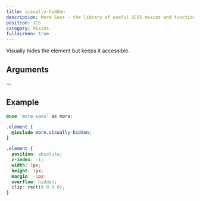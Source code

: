 ```yaml
---
title: visually-hidden
description: More Sass - the library of useful SCSS mixins and functions.
position: 315
category: Mixins
fullscreen: true
---
```


Visually hides the element but keeps it accessible.

## Arguments

—

## Example

<code-group>

  <code-block label="SCSS" active>

  ```scss
  @use 'more-sass' as more;

  .element {
  	@include more.visually-hidden;
  }
  ```

  </code-block>

  <code-block label="Output">

  ```css
  .element {
    position: absolute;
    z-index: -1;
    width: 1px;
    height: 1px;
    margin: -1px;
    overflow: hidden;
    clip: rect(0 0 0 0);
  }
  ```

  </code-block>

</code-group>

